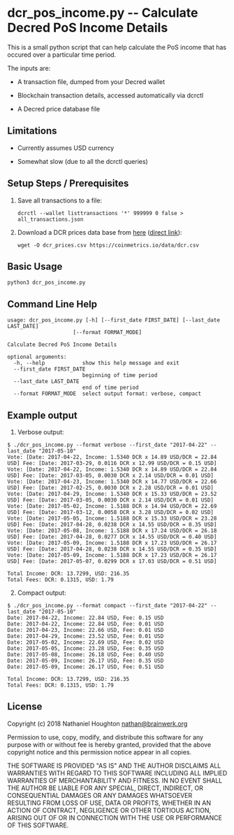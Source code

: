 # dcr_pos_income.py -- Calculate Decred PoS Income Details

This is a small python script that can help calculate the PoS income
that has occured over a particular time period.

The inputs are:

* A transaction file, dumped from your Decred wallet

* Blockchain transaction details, accessed automatically via dcrctl

* A Decred price database file

## Limitations

* Currently assumes USD currency

* Somewhat slow (due to all the dcrctl queries)

## Setup Steps / Prerequisites

1. Save all transactions to a file:
    ```
    dcrctl --wallet listtransactions '*' 999999 0 false > all_transactions.json
    ```
2. Download a DCR prices data base from [here](https://coinmetrics.io/data-downloads/) ([direct link]()):
    ```
    wget -O dcr_prices.csv https://coinmetrics.io/data/dcr.csv
    ```

## Basic Usage

```
python3 dcr_pos_income.py
```

## Command Line Help
```
usage: dcr_pos_income.py [-h] [--first_date FIRST_DATE] [--last_date LAST_DATE]
                     [--format FORMAT_MODE]

Calculate Decred PoS Income Details

optional arguments:
  -h, --help            show this help message and exit
  --first_date FIRST_DATE
                        beginning of time period
  --last_date LAST_DATE
                        end of time period
  --format FORMAT_MODE  select output format: verbose, compact

```

## Example output

1. Verbose output:
```
$ ./dcr_pos_income.py --format verbose --first_date "2017-04-22" --last_date "2017-05-10"
Vote: [Date: 2017-04-22, Income: 1.5340 DCR x 14.89 USD/DCR = 22.84 USD] Fee: [Date: 2017-03-29, 0.0116 DCR x 12.99 USD/DCR = 0.15 USD]
Vote: [Date: 2017-04-22, Income: 1.5340 DCR x 14.89 USD/DCR = 22.84 USD] Fee: [Date: 2017-03-05, 0.0030 DCR x 2.14 USD/DCR = 0.01 USD]
Vote: [Date: 2017-04-23, Income: 1.5340 DCR x 14.77 USD/DCR = 22.66 USD] Fee: [Date: 2017-02-25, 0.0030 DCR x 2.28 USD/DCR = 0.01 USD]
Vote: [Date: 2017-04-29, Income: 1.5340 DCR x 15.33 USD/DCR = 23.52 USD] Fee: [Date: 2017-03-05, 0.0030 DCR x 2.14 USD/DCR = 0.01 USD]
Vote: [Date: 2017-05-02, Income: 1.5188 DCR x 14.94 USD/DCR = 22.69 USD] Fee: [Date: 2017-03-12, 0.0058 DCR x 3.28 USD/DCR = 0.02 USD]
Vote: [Date: 2017-05-05, Income: 1.5188 DCR x 15.33 USD/DCR = 23.28 USD] Fee: [Date: 2017-04-28, 0.0238 DCR x 14.55 USD/DCR = 0.35 USD]
Vote: [Date: 2017-05-08, Income: 1.5188 DCR x 17.24 USD/DCR = 26.18 USD] Fee: [Date: 2017-04-28, 0.0277 DCR x 14.55 USD/DCR = 0.40 USD]
Vote: [Date: 2017-05-09, Income: 1.5188 DCR x 17.23 USD/DCR = 26.17 USD] Fee: [Date: 2017-04-28, 0.0238 DCR x 14.55 USD/DCR = 0.35 USD]
Vote: [Date: 2017-05-09, Income: 1.5188 DCR x 17.23 USD/DCR = 26.17 USD] Fee: [Date: 2017-05-07, 0.0299 DCR x 17.03 USD/DCR = 0.51 USD]

Total Income: DCR: 13.7299, USD: 216.35
Total Fees: DCR: 0.1315, USD: 1.79

```

2. Compact output:
```
$ ./dcr_pos_income.py --format compact --first_date "2017-04-22" --last_date "2017-05-10"
Date: 2017-04-22, Income: 22.84 USD, Fee: 0.15 USD
Date: 2017-04-22, Income: 22.84 USD, Fee: 0.01 USD
Date: 2017-04-23, Income: 22.66 USD, Fee: 0.01 USD
Date: 2017-04-29, Income: 23.52 USD, Fee: 0.01 USD
Date: 2017-05-02, Income: 22.69 USD, Fee: 0.02 USD
Date: 2017-05-05, Income: 23.28 USD, Fee: 0.35 USD
Date: 2017-05-08, Income: 26.18 USD, Fee: 0.40 USD
Date: 2017-05-09, Income: 26.17 USD, Fee: 0.35 USD
Date: 2017-05-09, Income: 26.17 USD, Fee: 0.51 USD

Total Income: DCR: 13.7299, USD: 216.35
Total Fees: DCR: 0.1315, USD: 1.79
```

## License

Copyright (c) 2018 Nathaniel Houghton <nathan@brainwerk.org>

Permission to use, copy, modify, and distribute this software for
any purpose with or without fee is hereby granted, provided that
the above copyright notice and this permission notice appear in all
copies.

THE SOFTWARE IS PROVIDED "AS IS" AND THE AUTHOR DISCLAIMS ALL
WARRANTIES WITH REGARD TO THIS SOFTWARE INCLUDING ALL IMPLIED
WARRANTIES OF MERCHANTABILITY AND FITNESS. IN NO EVENT SHALL THE
AUTHOR BE LIABLE FOR ANY SPECIAL, DIRECT, INDIRECT, OR CONSEQUENTIAL
DAMAGES OR ANY DAMAGES WHATSOEVER RESULTING FROM LOSS OF USE, DATA
OR PROFITS, WHETHER IN AN ACTION OF CONTRACT, NEGLIGENCE OR OTHER
TORTIOUS ACTION, ARISING OUT OF OR IN CONNECTION WITH THE USE OR
PERFORMANCE OF THIS SOFTWARE.
